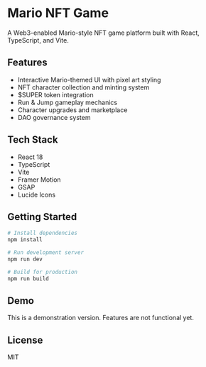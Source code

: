 # Mario NFT Game

A Web3-enabled Mario-style NFT game platform built with React, TypeScript, and Vite.

## Features

- Interactive Mario-themed UI with pixel art styling
- NFT character collection and minting system
- $SUPER token integration
- Run & Jump gameplay mechanics
- Character upgrades and marketplace
- DAO governance system

## Tech Stack

- React 18
- TypeScript
- Vite
- Framer Motion
- GSAP
- Lucide Icons

## Getting Started

```bash
# Install dependencies
npm install

# Run development server
npm run dev

# Build for production
npm run build
```

## Demo

This is a demonstration version. Features are not functional yet.

## License

MIT
